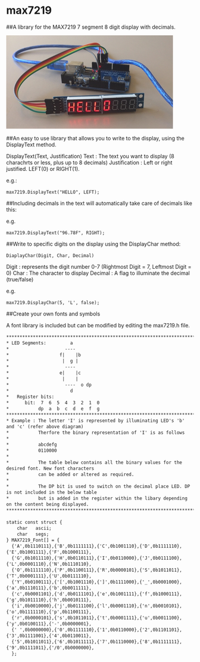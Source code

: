 # max7219
##A library for the MAX7219 7 segment 8 digit display with decimals.


![MAX8219 Connected to Arduino UNO](https://github.com/JemRF/max7219/blob/master/pictures/MAX7219%20and%20Arduino.jpg)

##An easy to use library that allows you to write to the display, using the DisplayText method. 

DisplayText(Text, Justification)
Text : The text you want to display (8 charachrts or less, plus up to 8 decimals)
Justification : Left or right justified. LEFT(0) or RIGHT(1). 

e.g.:
```
max7219.DisplayText("HELLO", LEFT);
```
##Including decimals in the text will automatically take care of decimals like this:

e.g.
```
max7219.DisplayText("96.78F", RIGHT);
```
##Write to specific digits on the display using the DisplayChar method:
```
DiaplayChar(Digit, Char, Decimal)
```
Digit : represents the digit number 0-7 (Rightmost Digit = 7, Leftmost Digit = 0)
Char : The character to display
Decimal : A flag to illuminate the decimal (true/false)

e.g.
```
max7219.DisplayChar(5, 'L', false);
```
##Create your own fonts and symbols

A font library is included but can be modified by editing the max7219.h file.

```
*********************************************************************************************************
* LED Segments:         a
*                     ----
*                   f|    |b
*                    |  g |
*                     ----
*                   e|    |c
*                    |    |
*                     ----  o dp
*                       d
*   Register bits:
*      bit:  7  6  5  4  3  2  1  0
*           dp  a  b  c  d  e  f  g
*********************************************************************************************************
* Example : The letter 'I' is represented by illuminating LED's 'b' and 'c' (refer above diagram)
*           Therfore the binary representation of 'I' is as follows
*
*           abcdefg
*           0110000
* 
*           The table below contains all the binary values for the desired font. New font characters
*           can be added or altered as required. 
*           
*           The DP bit is used to switch on the decimal place LED. DP is not included in the below table
*           but is added in the register within the libary depending on the content being displayed.  
*********************************************************************************************************

static const struct {
	char   ascii;
	char   segs;
} MAX7219_Font[] = {
  {'A',0b1110111},{'B',0b1111111},{'C',0b1001110},{'D',0b1111110},{'E',0b1001111},{'F',0b1000111},       
  {'G',0b1011110},{'H',0b0110111},{'I',0b0110000},{'J',0b0111100},{'L',0b0001110},{'N',0b1110110},       
  {'O',0b1111110},{'P',0b1100111},{'R',0b0000101},{'S',0b1011011},{'T',0b0001111},{'U',0b0111110},       
  {'Y',0b0100111},{'[',0b1001110},{']',0b1111000},{'_',0b0001000},{'a',0b1110111},{'b',0b0011111},       
  {'c',0b0001101},{'d',0b0111101},{'e',0b1001111},{'f',0b1000111},{'g',0b1011110},{'h',0b0010111},       
  {'i',0b0010000},{'j',0b0111100},{'l',0b0001110},{'n',0b0010101},{'o',0b1111110},{'p',0b1100111},       
  {'r',0b0000101},{'s',0b1011011},{'t',0b0001111},{'u',0b0011100},{'y',0b0100111},{'-',0b0000001},
  {' ',0b0000000},{'0',0b1111110},{'1',0b0110000},{'2',0b1101101},{'3',0b1111001},{'4',0b0110011},
  {'5',0b1011011},{'6',0b1011111},{'7',0b1110000},{'8',0b1111111},{'9',0b1111011},{'/0',0b0000000},
  };
```
